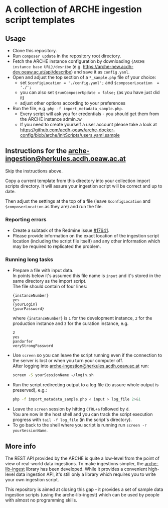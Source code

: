 # A collection of ARCHE ingestion script templates

## Usage

* Clone this repository.
* Run `composer update` in the repository root directory.
* Fetch the ARCHE instance configuration by downloading `{ARCHE instance base URL}/desribe` (e.g. https://arche-new.acdh-dev.oeaw.ac.at/api/describe) and save it as `config.yaml`.
* Open and adjust the top section of a `*_sample.php` file of your choice:
    * set `$configLocation = './config.yaml';` and `$composerLocation  = './';`
    * you can also set `$runComposerUpdate = false;` (as you have just did it)
    * adjust other options according to your preferences
* Run the file, e.g. `php -f import_metadata_sample.php`.
    * Every script will ask you for credentials - you should get them from the ARCHE instance admin.:w
    * If you need to create yourself a user account please take a look at https://github.com/acdh-oeaw/arche-docker-config/blob/arche/initScripts/users.yaml.sample

## Instructions for the arche-ingestion@herkules.acdh.oeaw.ac.at

Skip the instructions above.

Copy a current template from this directory into your collection import scripts directory.
It will assure your ingestion script will be correct and up to date.

Then adjust the settings at the top of a file (leave `$configLocation` and `$composerLocation` as they are) and run the file.

### Reporting errors

* Create a subtask of the Redmine issue [#17641](https://redmine.acdh.oeaw.ac.at/issues/17641).
* Please provide information on the exact location of the ingestion script location (including the script file itself) and any other information which may be required to replicated the problem.

### Running long tasks

* Prepare a file with input data.  
  In points below it's assumed this file name is `input` and it's stored in the same directory as the import script.  
  The file should contain of four lines:
  ```
  {instanceNumber}
  yes
  {yourLogin}
  {yourPassword}
  ```
  where `{instanceNumber}` is `1` for the development instance, `2` for the production instance and `3` for the curation instance, e.g.
  ```
  2
  yes
  pandorfer
  veryStrongPassword
  ```
* Use `screen` so you can leave the script running even if the connection to the server is lost or when you turn your computer off.  
  After logging into arche-ingestion@herkules.acdh.oeaw.ac.at run:
  ```bash
  screen -S yourSessionName ~/login.sh
  ```
* Run the script redirecting output to a log file (to assure whole output is preserved), e.g.:
  ```bash
  php -f import_metadata_sample.php < input > log_file 2>&1
  ```
* Leave the `screen` session by hitting `CTRL+a` followed by `d`.  
  You are now in the host shell and you can track the script execution progress with `tail -f log_file` (in the script's directory).
* To go back to the shell where you script is running run `screen -r yourSessionName`.

## More info

The REST API provided by the ARCHE is quite a low-level from the point of view of real-world data ingestions.
To make ingestions simpler, the [arche-lib-ingest](https://github.com/acdh-oeaw/arche-lib-ingest) library has been developed.
While it provides a convenient high-level data ingestion API, it's still only a library which requires you to write your own ingestion script.

This repository is aimed at closing this gap - it provides a set of sample data ingestion scripts (using the arche-lib-ingest) which can be used by people with almost no programming skills.

